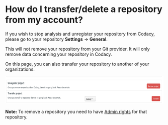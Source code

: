 # How do I transfer/delete a repository from my account?

If you wish to stop analysis and unregister your repository from Codacy, please go to your repository **Settings** -> **General**.

This will not remove your repository from your Git provider. It will only remove data concerning your repository in Codacy.

On this page, you can also transfer your repository to another of your organizations.

<img src="/v1.2/images/Screen_Shot_2016-12-06_at_16.37.02.png" width="694" height="87" />

**Note:** To remove a repository you need to have [Admin rights](/hc/en-us/articles/207280189-Administrative-Permissions) for that repository. 
